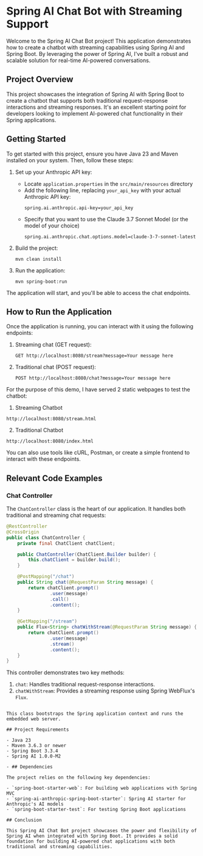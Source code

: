 # Spring AI Chat Bot with Streaming Support

Welcome to the Spring AI Chat Bot project! This application demonstrates how to create a chatbot with streaming capabilities using Spring AI and Spring Boot. By leveraging the power of Spring AI, I've built a robust and scalable solution for real-time AI-powered conversations.

## Project Overview

This project showcases the integration of Spring AI with Spring Boot to create a chatbot that supports both traditional request-response interactions and streaming responses. It's an excellent starting point for developers looking to implement AI-powered chat functionality in their Spring applications.


## Getting Started

To get started with this project, ensure you have Java 23 and Maven installed on your system. Then, follow these steps:

1. Set up your Anthropic API key:
    - Locate `application.properties` in the `src/main/resources` directory
    - Add the following line, replacing `your_api_key` with your actual Anthropic API key:
      ```
      spring.ai.anthropic.api-key=your_api_key
      ```
    - Specify that you want to use the Claude 3.7 Sonnet Model (or the model of your choice)
      ```
      spring.ai.anthropic.chat.options.model=claude-3-7-sonnet-latest
      ```

2. Build the project:
   ```
   mvn clean install
   ```

3. Run the application:
   ```
   mvn spring-boot:run
   ```

The application will start, and you'll be able to access the chat endpoints.

## How to Run the Application

Once the application is running, you can interact with it using the following endpoints:

1. Streaming chat (GET request):
   ```
   GET http://localhost:8080/stream?message=Your message here
   ```
2. Traditional chat (POST request):
   ```
   POST http://localhost:8080/chat?message=Your message here
   ```

For the purpose of this demo, I have served 2 static webpages to test the chatbot:
1. Streaming Chatbot

```
http://localhost:8080/stream.html
```
2. Traditional Chatbot
```
http://localhost:8080/index.html
```
You can also use tools like cURL, Postman, or create a simple frontend to interact with these endpoints. 

## Relevant Code Examples

### Chat Controller

The `ChatController` class is the heart of our application. It handles both traditional and streaming chat requests:

```java
@RestController
@CrossOrigin
public class ChatController {
    private final ChatClient chatClient;

    public ChatController(ChatClient.Builder builder) {
        this.chatClient = builder.build();
    }

    @PostMapping("/chat")
    public String chat(@RequestParam String message) {
        return chatClient.prompt()
                .user(message)
                .call()
                .content();
    }

    @GetMapping("/stream")
    public Flux<String> chatWithStream(@RequestParam String message) {
        return chatClient.prompt()
                .user(message)
                .stream()
                .content();
    }
}
```

This controller demonstrates two key methods:

1. `chat`: Handles traditional request-response interactions.
2. `chatWithStream`: Provides a streaming response using Spring WebFlux's `Flux`.

```

This class bootstraps the Spring application context and runs the embedded web server.

## Project Requirements

- Java 23
- Maven 3.6.3 or newer
- Spring Boot 3.3.4
- Spring AI 1.0.0-M2

- ## Dependencies

The project relies on the following key dependencies:

- `spring-boot-starter-web`: For building web applications with Spring MVC
- `spring-ai-anthropic-spring-boot-starter`: Spring AI starter for Anthropic's AI models
- `spring-boot-starter-test`: For testing Spring Boot applications

## Conclusion

This Spring AI Chat Bot project showcases the power and flexibility of Spring AI when integrated with Spring Boot. It provides a solid foundation for building AI-powered chat applications with both traditional and streaming capabilities.
